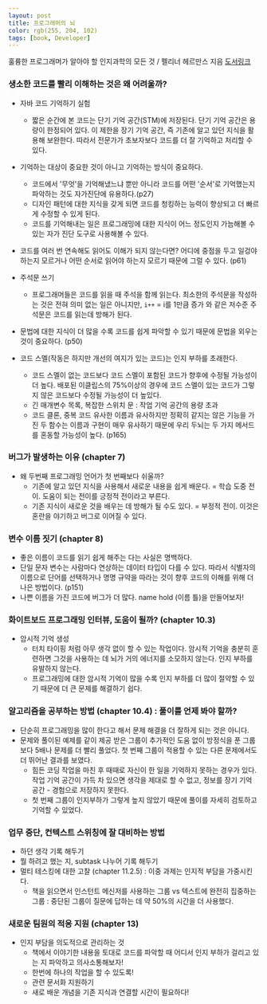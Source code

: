 ```yaml
---
layout: post
title: 프로그래머의 뇌
color: rgb(255, 204, 102)
tags: [book, Developer]
---
```

훌륭한 프로그래머가 알아야 할 인지과학의 모든 것 / 펠리너 헤르만스 지음
[도서링크](http://www.yes24.com/Product/Goods/105911017)

### 생소한 코드를 빨리 이해하는 것은 왜 어려울까? 
- 자바 코드 기억하기 실험
  - 짧은 순간에 본 코드는 단기 기억 공간(STM)에 저장된다. 단기 기억 공간은 용량이 한정되어 있다. 이 제한을 장기 기억 공간, 즉 기존에 알고 있던 지식을 활용해 보완한다. 따라서 전문가가 초보자보다 코드를 더 잘 기억하고 처리할 수 있다.   

- 기억하는 대상이 중요한 것이 아니고 기억하는 방식이 중요하다.   
  - 코드에서 '무엇'을 기억해냈느냐 뿐만 아니라 코드를 어떤 '순서'로 기억했는지 파악하는 것도 자가진단에 유용하다.(p27)  
  - 디자인 패턴에 대한 지식을 갖게 되면 코드를 청킹하는 능력이 향상되고 더 빠르게 수정할 수 있게 된다.   
  - 코드를 기억해내는 일은 프로그래밍에 대한 지식이 어느 정도인지 가늠해볼 수 있는 자가 진단 도구로 사용해볼 수 있다.   

- 코드를 여러 번 연속해도 읽어도 이해가 되지 않는다면? 
  어디에 중점을 두고 일겅야 하는지 모르거나 어떤 순서로 읽어야 하는지 모르기 때문에 그럴 수 있다. (p61)

- 주석문 쓰기   
  - 프로그래머들은 코드를 읽을 때 주석을 함께 읽는다. 최소한의 주석문을 작성하는 것은 전혀 의미 없는 일은 아니지만, `i++` = i를 1만큼 증가 와 같은 저수준 주석문은 코드를 읽는데 방해가 된다.   
- 문법에 대한 지식이 더 많을 수록 코드를 쉽게 파악할 수 있기 때문에 문법을 외우는 것이 중요하다. (p50)

- 코드 스멜(작동은 하지만 개선의 여지가 있는 코드)는 인지 부하를 초래한다. 
  - 코드 스멜이 없는 코드보다 코드 스멜이 포함된 코드가 향후에 수정될 가능성이 더 높다. 배포된 이클립스의 75%이상의 경우에 코드 스멜이 있는 코드가 그렇지 않은 코드보다 수정될 가능성이 더 높있다. 
  - 긴 매개변수 목록, 복잡한 스위치 문 : 작업 기억 공간의 용량 초과 
  - 코드 클론, 중복 코드 
    유사한 이름과 유사하지만 정확히 같지는 않은 기능을 가진 두 함수는 이름과 구현이 매우 유사하기 때문에 우리 두뇌는 두 가지 메서드를 혼동할 가능성이 높다. (p165)

### 버그가 발생하는 이유 (chapter 7)
- 왜 두번째 프로그래밍 언어가 첫 번째보다 쉬울까?
  - 기존에 알고 있던 지식을 사용해서 새로운 내용을 쉽게 배운다. = 학습 도중 전이. 도움이 되는 전이를 긍정적 전이라고 부른다. 
  - 기존 지식이 새로운 것을 배우는 데 방해가 될 수도 있다. = 부정적 전이. 이것은 혼란을 야기하고 버그로 이어질 수 있다. 

### 변수 이름 짓기 (chapter 8)
- 좋은 이름이 코드를 읽기 쉽게 해주는 다는 사실은 명백하다. 
- 단일 문자 변수는 사람마다 연상하는 데이터 타입이 다를 수 있다. 따라서 식별자의 이름으로 단어를 선택하거나 명명 규약을 따라는 것이 향후 코드의 이해를 위해 더 나은 방법이다. (p151)
- 나쁜 이름을 가진 코드에 버그가 더 많다. name hold (이름 틀)을 만들어보자!

### 화이트보드 프로그래밍 인터뷰, 도움이 될까? (chapter 10.3)
- 암시적 기억 생성 
  - 터치 타이핑 처럼 아무 생각 없이 할 수 있는 작업이다. 암시적 기억을 충분히 훈련하면 그것을 사용하는 데 뇌가 거의 에너지를 소모하지 않는다. 인지 부하를 유발하지 않는다. 
  - 프로그래밍에 대한 암시적 기억이 많을 수록 인지 부하를 더 많이 절약할 수 있기 때문에 더 큰 문제를 해결하기 쉽다. 

### 알고리즘을 공부하는 방법 (chapter 10.4) : 풀이를 언제 봐야 할까?
- 단순히 프로그래밍을 많이 한다고 해서 문제 해결을 더 잘하게 되는 것은 아니다. 
- 문제와 풀이된 예제를 같이 제공 받은 그룹이 추가적인 도움 없이 방정식을 푼 그룹보다 5배나 문제를 더 빨리 풀었다. 첫 번째 그룹이 적용할 수 있는 다른 문제에서도 더 뛰어난 결과를 보였다. 
  - 힘든 코딩 작업을 마친 후 때때로 자신이 한 일을 기억하지 못하는 경우가 있다. 작업 기억 공간이 가득 차 있으면 생각을 제대로 할 수 없고, 정보를 장기 기억 공간 - 경험으로 저장하지 못한다. 
  - 첫 번째 그룹이 인지부하가 그렇게 높지 않았기 때문에 풀이를 자세히 검토하고 기억할 수 있었다. 

### 업무 중단, 컨텍스트 스위칭에 잘 대비하는 방법 
- 하던 생각 기록 해두기
- 뭘 하려고 했는 지, subtask 나누어 기록 해두기
- 멀티 테스킹에 대한 고찰 (chapter 11.2.5) : 이중 과제는 인지적 부담을 가중시킨다.  
  - 책을 읽으면서 인스턴트 메신저를 사용하는 그룹 vs 텍스트에 완전히 집중하는 그룹 : 중단된 그룹이 질문에 답하는 데 약 50%의 시간을 더 사용했다. 

### 새로운 팀원의 적응 지원 (chapter 13)
- 인지 부담을 의도적으로 관리하는 것 
  - 책에서 이야기한 내용을 토대로 코드를 파악할 때 어디서 인지 부하가 걸리고 있는 지 파악하고 의사소통해보자! 
  - 한번에 하나의 작업을 할 수 있도록! 
  - 관련 문서화 지원하기 
  - 새로 배운 개념을 기존 지식과 연결할 시간이 필요하다! 